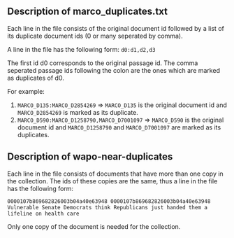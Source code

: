 ## Description of marco_duplicates.txt

Each line in the file consists of the original document id followed by a list of its duplicate document ids (0 or many seperated by comma).

A line in the file has the following form:
`d0:d1,d2,d3`

The first id d0 corresponds to the original passage id. The comma seperated passage ids following the colon are the ones which are marked as duplicates of d0.

For example:
1) `MARCO_D135:MARCO_D2854269`  => `MARCO_D135` is the original document id and `MARCO_D2854269` is marked as its duplicate.
2) `MARCO_D590:MARCO_D1258790,MARCO_D7001097` => `MARCO_D590` is the original document id and `MARCO_D1258790` and `MARCO_D7001097` are marked as its duplicates.


## Description of wapo-near-duplicates

Each line in the file consists of documents that have more than one copy in the collection. The ids of these copies are the same, thus a line in the file has the following form:

`0000107b869682826003b04a40e63948 0000107b869682826003b04a40e63948 Vulnerable Senate Democrats think Republicans just handed them a lifeline on health care`

Only one copy of the document is needed for the collection.


